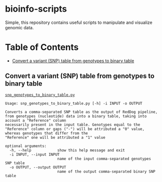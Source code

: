 # bioinfo-scripts
Simple, this repository contains useful scripts to manipulate and visualize genomic data.


[TOC]: #

# Table of Contents
- [Convert a variant (SNP) table from genotypes to binary table](#convert-variant-table-from-genotypes-to-binary-table)



## Convert a variant (SNP) table from genotypes to binary table
[`snp_genotypes_to_binary_table.py`](snp_genotypes_to_binary_table.py)

```
Usage: snp_genotypes_to_binary_table.py [-h] -i INPUT -o OUTPUT

Converts a comma-separated SNP table as the output of RedDog pipeline, from genotypes (nucleotide) data into a binary table, taking into account a "Reference" column
necessarily present in the input table. Genotypes equal to the "Reference" column or gaps ("-") will be attributed a "0" value, whereas genotypes that differ from the
"Reference" one will be attributed a "1" value

optional arguments:
  -h, --help            show this help message and exit
  -i INPUT, --input INPUT
                        name of the input comma-separated genotypes SNP table
  -o OUTPUT, --output OUTPUT
                        name of the output comma-separated binary SNP table

						 
```
